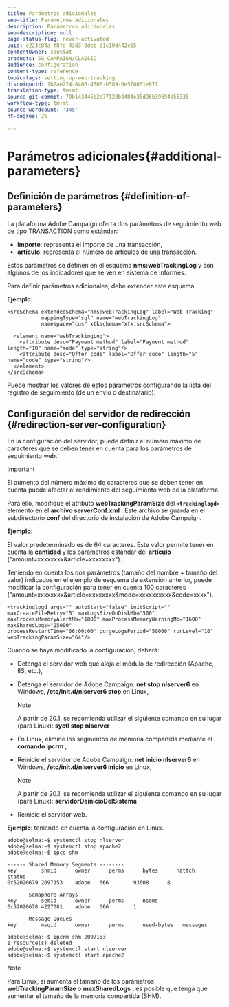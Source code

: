 ```yaml
---
title: Parámetros adicionales
seo-title: Parámetros adicionales
description: Parámetros adicionales
seo-description: null
page-status-flag: never-activated
uuid: c223c84a-f8fd-43d3-9deb-b1c19d442c65
contentOwner: sauviat
products: SG_CAMPAIGN/CLASSIC
audience: configuration
content-type: reference
topic-tags: setting-up-web-tracking
discoiquuid: 1b2ae224-8406-4506-b589-6e5f6631e87f
translation-type: tm+mt
source-git-commit: 70b143445b2e77128b9404e35d96b39694d55335
workflow-type: tm+mt
source-wordcount: '345'
ht-degree: 2%

---
```



# Parámetros adicionales{#additional-parameters}

## Definición de parámetros {#definition-of-parameters}

La plataforma Adobe Campaign oferta dos parámetros de seguimiento web de tipo TRANSACTION como estándar:

* **importe**: representa el importe de una transacción,
* **artículo**: representa el número de artículos de una transacción.

Estos parámetros se definen en el esquema **nms:webTrackingLog** y son algunos de los indicadores que se ven en sistema de informes.

Para definir parámetros adicionales, debe extender este esquema.

**Ejemplo**:

```
<srcSchema extendedSchema="nms:webTrackingLog" label="Web Tracking"
           mappingType="sql" name="webTrackingLog" 
           namespace="cus" xtkschema="xtk:srcSchema">

  <element name="webTrackingLog">
    <attribute desc="Payment method" label="Payment method" length="10" name="mode" type="string"/>
    <attribute desc="Offer code" label="Offer code" length="5" name="code" type="string"/>
  </element>
</srcSchema>
```

Puede mostrar los valores de estos parámetros configurando la lista del registro de seguimiento (de un envío o destinatario).

## Configuración del servidor de redirección {#redirection-server-configuration}

En la configuración del servidor, puede definir el número máximo de caracteres que se deben tener en cuenta para los parámetros de seguimiento web.

>[!IMPORTANT]
>
>El aumento del número máximo de caracteres que se deben tener en cuenta puede afectar al rendimiento del seguimiento web de la plataforma.

Para ello, modifique el atributo **webTrackingParamSize** del **`<trackinglogd>`** elemento en el **archivo serverConf.xml** . Este archivo se guarda en el subdirectorio **conf** del directorio de instalación de Adobe Campaign.

**Ejemplo**:

El valor predeterminado es de 64 caracteres. Este valor permite tener en cuenta la **cantidad** y los parámetros estándar del **artículo** (&quot;amount=xxxxxxxx&amp;article=xxxxxxxx&quot;).

Teniendo en cuenta los dos parámetros (tamaño del nombre + tamaño del valor) indicados en el ejemplo de esquema de extensión anterior, puede modificar la configuración para tener en cuenta 100 caracteres (&quot;amount=xxxxxxxx&amp;article=xxxxxxxx&amp;mode=xxxxxxxxxx&amp;code=xxxx&quot;).

```
<trackinglogd args="" autoStart="false" initScript="" maxCreateFileRetry="5" maxLogsSizeOnDiskMb="500"
maxProcessMemoryAlertMb="1800" maxProcessMemoryWarningMb="1600" maxSharedLogs="25000"
processRestartTime="06:00:00" purgeLogsPeriod="50000" runLevel="10"
webTrackingParamSize="64"/>
```

Cuando se haya modificado la configuración, deberá:

* Detenga el servidor web que aloja el módulo de redirección (Apache, IIS, etc.),
* Detenga el servidor de Adobe Campaign: **net stop nlserver6** en Windows, **/etc/init.d/nlserver6 stop** en Linux,

   >[!NOTE]
   >
   >A partir de 20.1, se recomienda utilizar el siguiente comando en su lugar (para Linux): **syctl stop nlserver**

* En Linux, elimine los segmentos de memoria compartida mediante el **comando ipcrm** ,
* Reinicie el servidor de Adobe Campaign: **net inicio nlserver6** en Windows, **/etc/init.d/nlserver6 inicio** en Linux,

   >[!NOTE]
   >
   >A partir de 20.1, se recomienda utilizar el siguiente comando en su lugar (para Linux): **servidorDeinicioDelSistema**

* Reinicie el servidor web.

**Ejemplo**: teniendo en cuenta la configuración en Linux.

```
adobe@selma:~$ systemctl stop nlserver
adobe@selma:~$ systemctl stop apache2
adobe@selma:~$ ipcs shm

------ Shared Memory Segments --------
key        shmid      owner      perms      bytes      nattch     status      
0x52020679 2097153    adobe   666        93608      8                       

------ Semaphore Arrays --------
key        semid      owner      perms      nsems     
0x52020678 4227081    adobe   666        1         

------ Message Queues --------
key        msqid      owner      perms      used-bytes   messages    

adobe@selma:~$ ipcrm shm 2097153                             
1 resource(s) deleted
adobe@selma:~$ systemctl start nlserver
adobe@selma:~$ systemctl start apache2
```

>[!NOTE]
>
>Para Linux, si aumenta el tamaño de los parámetros **webTrackingParamSize** o **maxSharedLogs** , es posible que tenga que aumentar el tamaño de la memoria compartida (SHM).

